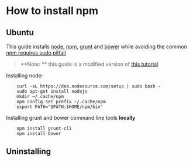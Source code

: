 
# How to install npm

## Ubuntu 

This guide installs [node](http://nodejs.org/), [npm](https://www.npmjs.com/), [grunt](http://gruntjs.com/) and [bower](https://bower.io) while avoiding the common [npm requires sudo pitfall](http://stackoverflow.com/questions/16151018/npm-throws-error-without-sudo) 

> **Note: ** this guide is a modified version of [this tutorial](https://nodesource.com/blog/chris-lea-joins-forces-with-nodesource).

Installing node: 
```
	curl -sL https://deb.nodesource.com/setup | sudo bash -
	sudo apt-get install nodejs
	mkdir ~/.cache/npm
	npm config set prefix ~/.cache/npm
	export PATH="$PATH:$HOME/npm/bin"
```

Installing grunt and bower command line tools **locally**
```
	npm install grunt-cli 
	npm install bower  
```

## Uninstalling
